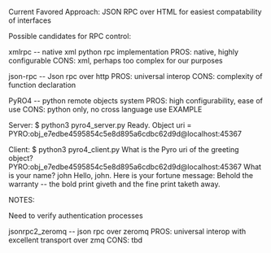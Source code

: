 Current Favored Approach: JSON RPC over HTML for easiest compatability of interfaces




Possible candidates for RPC control:

xmlrpc  --  native xml python rpc implementation
PROS: native, highly configurable
CONS: xml, perhaps too complex for our purposes

json-rpc  --  Json rpc over http
PROS: universal interop
CONS: complexity of function declaration





PyRO4  --  python remote objects system
PROS: high configurability, ease of use
CONS: python only, no cross language use
EXAMPLE

Server:
$ python3 pyro4_server.py Ready. Object uri = PYRO:obj_e7edbe4595854c5e8d895a6cdbc62d9d@localhost:45367


Client:
$ python3 pyro4_client.py What is the Pyro uri of the greeting object? PYRO:obj_e7edbe4595854c5e8d895a6cdbc62d9d@localhost:45367
What is your name? john
Hello, john. Here is your fortune message:
Behold the warranty -- the bold print giveth and the fine print taketh away.

NOTES:

Need to verify authentication processes





jsonrpc2_zeromq --  json rpc over zeromq
PROS: universal interop with excellent transport over zmq
CONS: tbd
